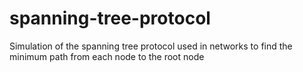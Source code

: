 # spanning-tree-protocol
Simulation of the spanning tree protocol used in networks to find the minimum path from each node to the root node
